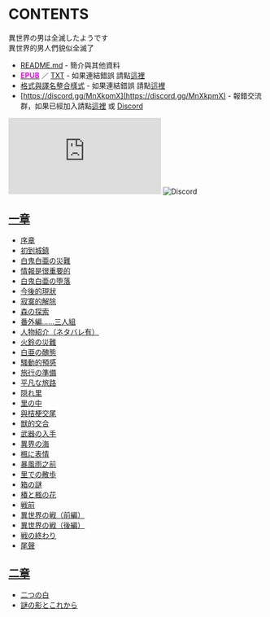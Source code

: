 # CONTENTS

異世界の男は全滅したようです  
異世界的男人們貌似全滅了


- [README.md](README.md) - 簡介與其他資料
- [<span style="color:fuchsia;font-weight:bold;">EPUB</span>](https://gitlab.com/demonovel/epub-txt/blob/master/h/%E7%95%B0%E4%B8%96%E7%95%8C%E3%81%AE%E7%94%B7%E3%81%AF%E5%85%A8%E6%BB%85%E3%81%97%E3%81%9F%E3%82%88%E3%81%86%E3%81%A7%E3%81%99.epub) ／ [TXT](https://gitlab.com/demonovel/epub-txt/blob/master/h/out/%E7%95%B0%E4%B8%96%E7%95%8C%E3%81%AE%E7%94%B7%E3%81%AF%E5%85%A8%E6%BB%85%E3%81%97%E3%81%9F%E3%82%88%E3%81%86%E3%81%A7%E3%81%99.out.txt) - 如果連結錯誤 請點[這裡](https://gitlab.com/demonovel/epub-txt/blob/master/h/)
- [格式與譯名整合樣式](https://github.com/bluelovers/node-novel/blob/master/lib/locales/%E7%95%B0%E4%B8%96%E7%95%8C%E3%81%AE%E7%94%B7%E3%81%AF%E5%85%A8%E6%BB%85%E3%81%97%E3%81%9F%E3%82%88%E3%81%86%E3%81%A7%E3%81%99.ts) - 如果連結錯誤 請點[這裡](https://github.com/bluelovers/node-novel/blob/master/lib/locales/)
- [https://discord.gg/MnXkpmX](https://discord.gg/MnXkpmX) - 報錯交流群，如果已經加入請點[這裡](https://discordapp.com/channels/467794087769014273/467794088285175809) 或 [Discord](https://discordapp.com/channels/@me)


![導航目錄](https://chart.apis.google.com/chart?cht=qr&chs=150x150&chl=https://gitee.com/bluelovers/novel/tree/master/h/異世界の男は全滅したようです/導航目錄.md)  ![Discord](https://chart.apis.google.com/chart?cht=qr&chs=150x150&chl=https://discord.gg/MnXkpmX)




## [一章](00000_%E4%B8%80%E7%AB%A0)

- [序章](00000_%E4%B8%80%E7%AB%A0/00010_%E5%BA%8F%E7%AB%A0.txt)
- [初到城鎮](00000_%E4%B8%80%E7%AB%A0/00020_%E5%88%9D%E5%88%B0%E5%9F%8E%E9%8E%AE.txt)
- [白鬼白亜の災難](00000_%E4%B8%80%E7%AB%A0/00030_%E7%99%BD%E9%AC%BC%E7%99%BD%E4%BA%9C%E3%81%AE%E7%81%BD%E9%9B%A3.txt)
- [情報是很重要的](00000_%E4%B8%80%E7%AB%A0/00040_%E6%83%85%E5%A0%B1%E6%98%AF%E5%BE%88%E9%87%8D%E8%A6%81%E7%9A%84.txt)
- [白鬼白亜の堕落](00000_%E4%B8%80%E7%AB%A0/00050_%E7%99%BD%E9%AC%BC%E7%99%BD%E4%BA%9C%E3%81%AE%E5%A0%95%E8%90%BD.txt)
- [今後的現狀](00000_%E4%B8%80%E7%AB%A0/00060_%E4%BB%8A%E5%BE%8C%E7%9A%84%E7%8F%BE%E7%8B%80.txt)
- [寂寞的解除](00000_%E4%B8%80%E7%AB%A0/00070_%E5%AF%82%E5%AF%9E%E7%9A%84%E8%A7%A3%E9%99%A4.txt)
- [森の探索](00000_%E4%B8%80%E7%AB%A0/00080_%E6%A3%AE%E3%81%AE%E6%8E%A2%E7%B4%A2.txt)
- [番外編……三人組](00000_%E4%B8%80%E7%AB%A0/00090_%E7%95%AA%E5%A4%96%E7%B7%A8%E2%80%A6%E2%80%A6%E4%B8%89%E4%BA%BA%E7%B5%84.txt)
- [人物紹介（ネタバレ有）](00000_%E4%B8%80%E7%AB%A0/00100_%E4%BA%BA%E7%89%A9%E7%B4%B9%E4%BB%8B%EF%BC%88%E3%83%8D%E3%82%BF%E3%83%90%E3%83%AC%E6%9C%89%EF%BC%89.txt)
- [火鈴の災難](00000_%E4%B8%80%E7%AB%A0/00110_%E7%81%AB%E9%88%B4%E3%81%AE%E7%81%BD%E9%9B%A3.txt)
- [白亜の醜態](00000_%E4%B8%80%E7%AB%A0/00120_%E7%99%BD%E4%BA%9C%E3%81%AE%E9%86%9C%E6%85%8B.txt)
- [騷動的預感](00000_%E4%B8%80%E7%AB%A0/00130_%E9%A8%B7%E5%8B%95%E7%9A%84%E9%A0%90%E6%84%9F.txt)
- [旅行の準備](00000_%E4%B8%80%E7%AB%A0/00140_%E6%97%85%E8%A1%8C%E3%81%AE%E6%BA%96%E5%82%99.txt)
- [平凡な旅路](00000_%E4%B8%80%E7%AB%A0/00150_%E5%B9%B3%E5%87%A1%E3%81%AA%E6%97%85%E8%B7%AF.txt)
- [隠れ里](00000_%E4%B8%80%E7%AB%A0/00160_%E9%9A%A0%E3%82%8C%E9%87%8C.txt)
- [里の中](00000_%E4%B8%80%E7%AB%A0/00170_%E9%87%8C%E3%81%AE%E4%B8%AD.txt)
- [與桔梗交尾](00000_%E4%B8%80%E7%AB%A0/00180_%E8%88%87%E6%A1%94%E6%A2%97%E4%BA%A4%E5%B0%BE.txt)
- [獣的交合](00000_%E4%B8%80%E7%AB%A0/00190_%E7%8D%A3%E7%9A%84%E4%BA%A4%E5%90%88.txt)
- [武器の入手](00000_%E4%B8%80%E7%AB%A0/00200_%E6%AD%A6%E5%99%A8%E3%81%AE%E5%85%A5%E6%89%8B.txt)
- [異界の海](00000_%E4%B8%80%E7%AB%A0/00210_%E7%95%B0%E7%95%8C%E3%81%AE%E6%B5%B7.txt)
- [楓に表情](00000_%E4%B8%80%E7%AB%A0/00220_%E6%A5%93%E3%81%AB%E8%A1%A8%E6%83%85.txt)
- [暴風雨之前](00000_%E4%B8%80%E7%AB%A0/00230_%E6%9A%B4%E9%A2%A8%E9%9B%A8%E4%B9%8B%E5%89%8D.txt)
- [里での散歩](00000_%E4%B8%80%E7%AB%A0/00240_%E9%87%8C%E3%81%A7%E3%81%AE%E6%95%A3%E6%AD%A9.txt)
- [箱の謎](00000_%E4%B8%80%E7%AB%A0/00250_%E7%AE%B1%E3%81%AE%E8%AC%8E.txt)
- [椿と楓の花](00000_%E4%B8%80%E7%AB%A0/00260_%E6%A4%BF%E3%81%A8%E6%A5%93%E3%81%AE%E8%8A%B1.txt)
- [戦前](00000_%E4%B8%80%E7%AB%A0/00270_%E6%88%A6%E5%89%8D.txt)
- [異世界の戦（前編）](00000_%E4%B8%80%E7%AB%A0/00280_%E7%95%B0%E4%B8%96%E7%95%8C%E3%81%AE%E6%88%A6%EF%BC%88%E5%89%8D%E7%B7%A8%EF%BC%89.txt)
- [異世界の戦（後編）](00000_%E4%B8%80%E7%AB%A0/00290_%E7%95%B0%E4%B8%96%E7%95%8C%E3%81%AE%E6%88%A6%EF%BC%88%E5%BE%8C%E7%B7%A8%EF%BC%89.txt)
- [戦の終わり](00000_%E4%B8%80%E7%AB%A0/00300_%E6%88%A6%E3%81%AE%E7%B5%82%E3%82%8F%E3%82%8A.txt)
- [尾聲](00000_%E4%B8%80%E7%AB%A0/00310_%E5%B0%BE%E8%81%B2.txt)


## [二章](00010_%E4%BA%8C%E7%AB%A0)

- [二つの白](00010_%E4%BA%8C%E7%AB%A0/00010_%E4%BA%8C%E3%81%A4%E3%81%AE%E7%99%BD.txt)
- [謎の影とこれから](00010_%E4%BA%8C%E7%AB%A0/00020_%E8%AC%8E%E3%81%AE%E5%BD%B1%E3%81%A8%E3%81%93%E3%82%8C%E3%81%8B%E3%82%89.txt)

